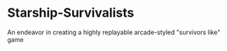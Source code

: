 # Starship-Survivalists
An endeavor in creating a highly replayable arcade-styled "survivors like" game
